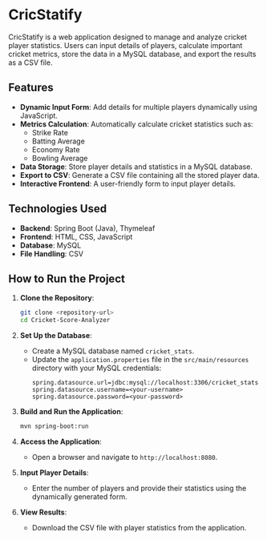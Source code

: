 # CricStatify

CricStatify is a web application designed to manage and analyze cricket player statistics. Users can input details of players, calculate important cricket metrics, store the data in a MySQL database, and export the results as a CSV file.

## Features

- **Dynamic Input Form**: Add details for multiple players dynamically using JavaScript.
- **Metrics Calculation**: Automatically calculate cricket statistics such as:
  - Strike Rate
  - Batting Average
  - Economy Rate
  - Bowling Average
- **Data Storage**: Store player details and statistics in a MySQL database.
- **Export to CSV**: Generate a CSV file containing all the stored player data.
- **Interactive Frontend**: A user-friendly form to input player details.

## Technologies Used

- **Backend**: Spring Boot (Java), Thymeleaf
- **Frontend**: HTML, CSS, JavaScript
- **Database**: MySQL
- **File Handling**: CSV

## How to Run the Project

1. **Clone the Repository**:
    ```bash
    git clone <repository-url>
    cd Cricket-Score-Analyzer
    ```

2. **Set Up the Database**:
   - Create a MySQL database named `cricket_stats`.
   - Update the `application.properties` file in the `src/main/resources` directory with your MySQL credentials:
     ```properties
     spring.datasource.url=jdbc:mysql://localhost:3306/cricket_stats
     spring.datasource.username=<your-username>
     spring.datasource.password=<your-password>
     ```

3. **Build and Run the Application**:
    ```bash
    mvn spring-boot:run
    ```

4. **Access the Application**:
   - Open a browser and navigate to `http://localhost:8080`.

5. **Input Player Details**:
   - Enter the number of players and provide their statistics using the dynamically generated form.

6. **View Results**:
   - Download the CSV file with player statistics from the application.



